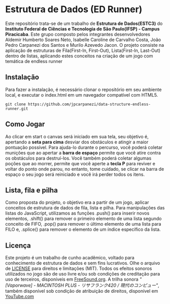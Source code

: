 # Estrutura de Dados (ED Runner)
Este repositório trata-se de um trabalho de **Estrutura de Dados(ESTC3)** do **Instituto Federal de Ciências e Tecnologia de São Paulo(IFSP) - Campus Piracicaba**. Este grupo composto pelos integrantes desenvolvedores Aldemir Humberto Soares Neto, Isabelle Caroline de Carvalho Costa, João Pedro Carpanezi dos Santos e Murilo Azevedo Jacon. O projeto consiste na aplicação de estruturas de Fila(First-In, First-Out), Lista(First-In, Last-Out) dentro de listas, aplicando estes conceitos na criação de um jogo com temática de endless runner

## Instalação
Para fazer a instalação, é necessário clonar o repositório em seu ambiente local, e executar o index.html em um navegador compatível com HTML5.
```
git clone https://github.com/jpcarpanezi/data-structure-endless-runner.git
```

## Como Jogar
Ao clicar em start o canvas será iniciado em sua tela, seu objetivo é, apertando a **seta para cima** desviar dos obstáculos e atingir a maior pontuação possível. Para ajuda-lo durante o percurso, você poderá coletar munições que ao apertar a **barra de espaço** permite que você atire contra os obstáculos para destruí-los. Você também poderá coletar algumas poções que ao morrer, permite que você aperte a **tecla P** para reviver e voltar do ponto onde parou, no entanto, tome cuidado, se clicar na barra de espaço o seu jogo será reiniciado e você irá perder todos os itens.

## Lista, fila e pilha
Como proposta do projeto, o objetivo era a partir de um jogo, aplicar conceitos de estrutura de dados de fila, lista e pilha. Para manipulações das listas do JavaScript, utilizamos as funções .push() para inserir novos elementos, .shift() para remover o primeiro elemento de uma lista segundo conceito de FIFO, .pop() para remover o último elemento de uma lista para FILO e, .splice() para remover o elemento de um índice específico da lista.

## Licença
Este projeto é um trabalho de cunho acadêmico, voltado para conhecimento de estrutura de dados e sem fins lucrativos. Olhe o arquivo de <a href="https://github.com/jpcarpanezi/data-structure-endless-runner/blob/master/LICENSE">LICENSE</a> para direitos e limitações (MIT). 
Todos os efeitos sonoros utilizados no jogo são de uso livre e/ou sob condições de creditação para uso de terceiros, disponíveis em <a href="https://freesound.org/" target="_blank">FreeSound.org<a/>. A trilha sonora <i>"[Vaporwave] - MACINTOSH PLUS - リサフランク420 / 現代のコンピュー"</i>, também disponível sob condição de atribuição de direitos, disponível em <a href="https://www.youtube.com/watch?v=_wcURnFRp9A&ab_channel=SyferMusic" target="_blank">YouTube.com</a>
